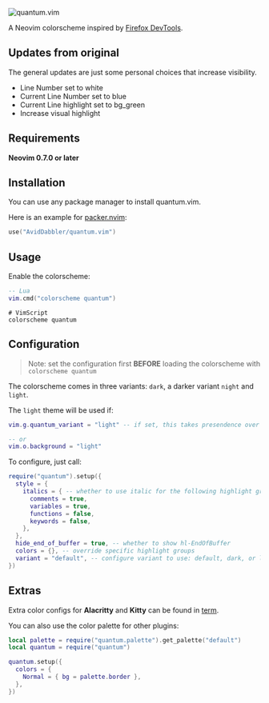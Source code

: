 ![quantum.vim](https://raw.githubusercontent.com/kjssad/firefox.vim/master/img/preview.png)

A Neovim colorscheme inspired by [Firefox DevTools](https://developer.mozilla.org/en-US/docs/Tools).

## Updates from original

The general updates are just some personal choices that increase visibility. 
- Line Number set to white
- Current Line Number set to blue
- Current Line highlight set to bg_green
- Increase visual highlight

## Requirements
**Neovim 0.7.0 or later**

## Installation
You can use any package manager to install quantum.vim. 

Here is an example for [packer.nvim](https://github.com/wbthomason/packer.nvim):
```lua
use("AvidDabbler/quantum.vim")
```

## Usage
Enable the colorscheme:

```lua
-- Lua
vim.cmd("colorscheme quantum")
```

```vim
# VimScript
colorscheme quantum
```

## Configuration

> Note: set the configuration first **BEFORE** loading the colorscheme with `colorscheme quantum`

The colorscheme comes in three variants: `dark`, a darker variant `night` and `light`.

The `light` theme will be used if:
 
```lua
vim.g.quantum_variant = "light" -- if set, this takes presendence over `vim.o.background`

-- or 
vim.o.background = "light"
```

To configure, just call:

```lua
require("quantum").setup({
  style = {
    italics = { -- whether to use italic for the following highlight groups
      comments = true,
      variables = true,
      functions = false,
      keywords = false,
    },
  },
  hide_end_of_buffer = true, -- whether to show hl-EndOfBuffer
  colors = {}, -- override specific highlight groups
  variant = "default", -- configure variant to use: default, dark, or light
})
```

## Extras
Extra color configs for **Alacritty** and **Kitty** can be found in [term](term/).

You can also use the color palette for other plugins:

```lua
local palette = require("quantum.palette").get_palette("default")
local quantum = require("quantum")

quantum.setup({
  colors = {
    Normal = { bg = palette.border },
  },
})
```
